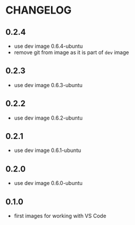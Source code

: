 # CHANGELOG

## 0.2.4

- use dev image 0.6.4-ubuntu
- remove git from image as it is part of `dev` image

## 0.2.3

- use dev image 0.6.3-ubuntu

## 0.2.2

- use dev image 0.6.2-ubuntu

## 0.2.1

- use dev image 0.6.1-ubuntu

## 0.2.0

- use dev image 0.6.0-ubuntu

## 0.1.0

- first images for working with VS Code
